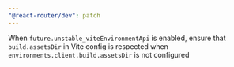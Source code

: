 ```yaml
---
"@react-router/dev": patch
---
```


When `future.unstable_viteEnvironmentApi` is enabled, ensure that `build.assetsDir` in Vite config is respected when `environments.client.build.assetsDir` is not configured
